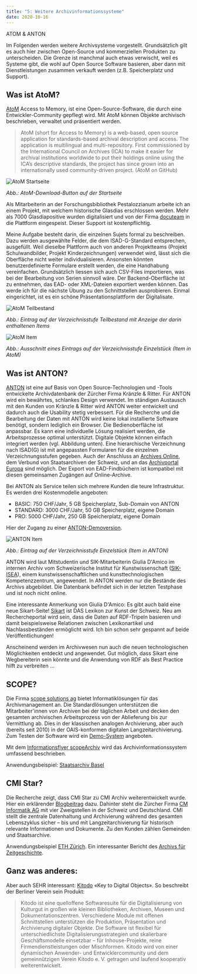 ```yaml
---
title: "5: Weitere Archivinformationssysteme"
date: 2020-10-16
---
```


ATOM & ANTON

Im Folgenden werden weitere Archivsysteme vorgestellt. Grundsätzlich gilt es auch hier zwischen Open-Source und kommerziellen Produkten zu unterscheiden. Die Grenze ist manchmal auch etwas verwischt, weil es Systeme gibt, die wohl auf Open Source Software basieren, aber dann mit Dienstleistungen zusammen verkauft werden (z.B. Speicherplatz und Support).

## Was ist AtoM?
[AtoM](https://www.accesstomemory.org/de/) Access to Memory, ist eine Open-Source-Software, die durch eine Entwickler-Community gepflegt wird. Mit AtoM können Objekte archivisch beschrieben, verwaltet und präsentiert werden.

> AtoM (short for Access to Memory) is a web-based, open source application for standards-based archival description and access. The application is multilingual and multi-repository. First commissioned by the International Council on Archives (ICA) to make it easier for archival institutions worldwide to put their holdings online using the ICA’s descriptive standards, the project has since grown into an internationally used community-driven project. (AtoM on GitHub)

![AtoM Startseite]({{https://github.com/kkbuhler/}}https://raw.githubusercontent.com/kkbuhler/BAIN/master/images/atom-startseite-herunterladen.PNG)

*Abb.: AtoM-Download-Button auf der Startseite*

Als Mitarbeiterin an der Forschungsbibliothek Pestalozzianum arbeite ich an einem Projekt, mit welchem historische Glasdias erschlossen werden. Mehr als 7000 Glasdiapositive wurden digitalisiert und von der Firma [docuteam](https://www.docuteam.ch/) in die Plattform eingespeist. Dieser Support ist kostenpflichtig. 

Meine Aufgabe besteht darin, die einzelnen Sujets formal zu beschreiben. Dazu werden ausgewählte Felder, die dem ISAD-G-Standard entsprechen, ausgefüllt. Weil dieselbe Plattform auch von anderen Projektteams (Projekt Schulwandbilder, Projekt Kinderzeichnungen) verwendet wird, lässt sich die Oberfläche nicht weiter individualisieren. Ansonsten könnten benutzerdefinierte Formulare erstellt werden, die eine Handhabung vereinfachen. Grundsätzlich liessen sich auch CSV-Files importieren, was bei der Bearbeitung von Serien sinnvoll wäre. Der Backend-Oberfläche ist zu entnehmen, das EAD- oder XML-Dateien exportiert werden können. Das werde ich für die nächste Übung zu den Schnittstellen ausprobieren. Einmal eingerichtet, ist es ein schöne Präsentationsplattform der Digitalisate. 

![AtoM Teilbestand]({{https://github.com/kkbuhler/}}https://raw.githubusercontent.com/kkbuhler/BAIN/master/images/atom-ausschnitt-teilserie.PNG)

*Abb.: Eintrag auf der Verzeichnisstufe Teilbestand mit Anzeige der darin enthaltenen Items*

![AtoM Item]({{https://github.com/kkbuhler/}}https://raw.githubusercontent.com/kkbuhler/BAIN/master/images/atom-ausschnitt-item.PNG)

*Abb.: Ausschnitt eines Eintrags auf der Verzeichnisstufe Einzelstück (Item in AtoM)*

## Was ist ANTON?
[ANTON](https://www.anton.ch/) ist eine auf Basis von Open Source-Technologien und -Tools entwickelte Archivdatenbank der Zürcher Firma Kränzle & Ritter. Für ANTON wird ein bewährtes, schlankes Design verwendet. Im ständigen Austausch mit den Kunden von Kränzle & Ritter wird ANTON weiter entwickelt und dadurch auch die Usability stetig verbessert. Für die Recherche und die Bearbeitung der Daten mit ANTON wird keine lokal installierte Software benötigt, sondern lediglich ein Browser. Die Bedienoberfläche ist anpassbar. Es kann eine individuelle Lösung realisiert werden, die Arbeitsprozesse optimal unterstützt. Digitale Objekte können einfach integriert werden (vgl. Abbildung unten).  Eine hierarchische Verzeichnung nach ISAD(G) ist mit angepassten Formularen für die einzelnen Verzeichnungsstufen gegeben. Auch der Anschluss an [Archives Online](https://www.archives-online.org/Search), dem Verbund von Staatsarchiven der Schweiz, und an das [Archivportal Europa](https://www.archivesportaleurope.net/de/home) sind möglich. Der Export von EAD-Findbüchern ist kompatibel mit diesen gemeinsamen Zugängen auf Online-Archive.

Bei ANTON als Service teilen sich mehrere Kunden die teure Infrastruktur. Es werden drei Kostenmodelle angeboten:
- BASIC: 750 CHF/Jahr, 5 GB Speicherplatz, Sub-Domain von ANTON
- STANDARD: 3000 CHF/Jahr, 50 GB Speicherplatz, eigene Domain
- PRO: 5000 CHF/Jahr, 250 GB Speicherplatz, eigene Domain

Hier der Zugang zu einer [ANTON-Demoversion](https://www.kr.anton.ch/).

![ANTON Item]({{https://github.com/kkbuhler/}}https://raw.githubusercontent.com/kkbuhler/BAIN/master/images/anton.PNG)

*Abb.: Eintrag auf der Verzeichnisstufe Einzelstück (Item in ANTON)*

ANTON wird laut Mitstudentin und SIK-Mitarbeiterin Giulia D'Amico im internen Archiv vom Schweizerische Institut für Kunstwissenschaft ([SIK-ISEA](https://www.sik-isea.ch/de-ch/%C3%9Cber-uns)), einem kunstwissenschaftlichen und kunsttechnologischen Kompetenzzentrum, angewendet. In ANTON werden nur die Bestände des Archivs abgebildet. Die Datenbank befindet sich in der letzten Testphase und ist noch nicht online. 

Eine interessante Anmerkung von Giulia D'Amico: Es gibt auch bald eine neue Sikart-Seite! [Sikart](https://www.sikart.ch/home2.aspx) ist DAS Lexikon zur Kunst der Schweiz. Neu am Rechercheportal wird sein, dass die Daten auf RDF-Tripeln basieren und damit beispielsweise Relationen zwischen Lexikonartikel und Nachlassbeständen ermöglicht wird. 
Ich bin schon sehr gespannt auf beide Veröffentlichungen!

Anscheinend werden im Archivwesen nun auch die neuen technologischen Möglichkeiten entdeckt und angewendet. Gut möglich, dass Sikart eine Wegbereiterin sein könnte und die Anwendung von RDF als Best Practice hilft zu verbreiten ...


## SCOPE?
Die Firma [scope solutions ag](https://www.scope.ch/de/) bietet Informatiklösungen für das Archivmanagement an. Die Standardlösungen unterstützen die Mitarbeiter'innen von Archiven bei der täglichen Arbeit und decken den gesamten archivischen Arbeitsprozess von der Ablieferung bis zur Vermittlung ab. Dies in der klassischen analogen Archivierung, aber auch (bereits seit 2010) in der OAIS-konformen digitalen Langzeitarchivierung. Zum Testen der Software wird ein [Demo-System](https://www.scope.ch/de/demo.html) angeboten.

Mit dem [Informationsflyer scopeArchiv](https://www.scope.ch/de/downloads.html) wird das Archivinformationssystem umfassend beschrieben.

Anwendungsbeispiel: [Staatsarchiv	Basel](https://query.staatsarchiv.bs.ch/query/suchinfo.aspx)

## CMI Star?
Die Recherche zeigt, dass CMI Star zu CMI Archiv weiterentwickelt wurde. Hier ein erklärender [Blogbeitrag](https://cmiag.ch/archiv/cmi-star-wird-zu-cmi-archiv/) dazu. Dahinter steht die Zürcher Firma [CM Informatik AG](https://cmiag.ch/akten-management/archivierung/) mit vier Zweigstellen in der Schweiz und Deutschland. CMI stellt die zentrale Datenhaltung und Archivierung während des gesamten Lebenszyklus sicher – bis und mit Langzeitarchivierung für historisch relevante Informationen und Dokumente. Zu den Kunden zählen Gemeinden und Staatsarchive.

Anwendungsbeispiel [ETH Zürich](http://archivdatenbank-online.ethz.ch/hsa/#/).
Ein interessanter Bericht des [Archivs für Zeitgeschichte](https://cmiag.ch/digitaletrends/das-archiv-fuer-zeitgeschichte-der-eth-zuerich-im-covid-19-notbetrieb/).


## Ganz was anderes:
Aber auch SEHR interessant:
[Kitodo](https://kitodo.org/) «Key to Digital Objects». So beschreibt der Berliner Verein sein Produkt: 
> Kitodo ist eine quelloffene Softwaresuite für die Digitalisierung von Kulturgut in großen wie kleinen Bibliotheken, Archiven, Museen und Dokumentationszentren. Verschiedene Module mit offenen Schnittstellen unterstützen die Produktion, Präsentation und Archivierung digitaler Objekte. Die Software ist flexibel für unterschiedlichste Digitalisierungsstrategien und skalierbare Geschäftsmodelle einsetzbar – für Inhouse-Projekte, reine Firmendienstleistungen oder Mischformen. Kitodo wird von einer dynamischen Anwender- und Entwicklercommunity und dem gemeinnützigen Verein Kitodo e. V. getragen und laufend kooperativ weiterentwickelt. 

